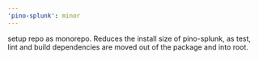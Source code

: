 ```yaml
---
'pino-splunk': minor
---
```


setup repo as monorepo. Reduces the install size of pino-splunk,
as test, lint and build dependencies are moved out of the package and into root.
